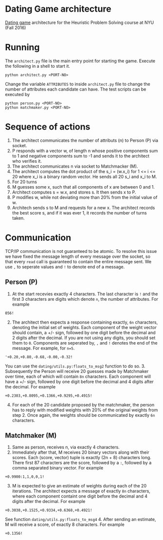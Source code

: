 # Dating Game architecture
[Dating game](http://cs.nyu.edu/courses/fall16/CSCI-GA.2965-001/dating.html) architecture for the Heuristic Problem Solving course at NYU (Fall 2016)

# Running
The `architect.py` file is the main entry point for starting the game. Execute the following in a shell to start it.
```shell
python architect.py <PORT-NO>
```
Change the variable `ATTRIBUTES` to inside `architect.py` file to change the number of attributes each candidate can have.
The test scripts can be executed by
```shell
python person.py <PORT-NO>
python matchmaker.py <PORT-NO>
```

# Sequence of actions
1. The architect communicates the number of attributs (n) to Person (P) via socket.
2. P responds with a vector w, of length n whose positive components sum to 1 and negative components sum to -1 and sends it to
the architect who verifies it.
3. The architect communicates n via socket to Matchmacker (M).
4. The architect computes the dot product of the s_i = (w.x_i) for 1 <= i <= 20 where x_i is a binary random vector.
He sends all 20 s_i and x_i to M.
5. For 20 turns
  1. M guesses some x, such that all components of x are between 0 and 1.
  2. Architect computes s = w.x, and stores s. It then sends x to P.
  3. P modifies w, while not deviating more than 20% from the initial value of w.
  4. Architech sends s to M and requests for  a new x.
The architect records the best score s, and if it was ever 1, it records the number of turns taken.


# Communication
TCP/IP communication is not guaranteed to be atomic. To resolve this issue we have fixed the message length of every message
over the socket, so that every `read` call is guaranteed to contain the entire message sent. We use `,` to seperate values
and `!` to denote end of a message.

## Person (P)
1. At the start recevies exactly 4 characters. The last character is `!` and the first 3 characters are digits which denote
`n`, the number of attributes.  For example

  ```
  056!
  ```

2. The architect then expects a response containing exactly, `6n` characters, denoting the initial set of weights. Each
component of the weight vector should contain, a +/- sign, followed by one digit before the decimal and 2 digits after 
the decimal. If you are not using any digits, you should set them to `0`. Components are seperated by, `,` and `!` denotes
the end of the message. For example, for `n=5`.
  ```
  '+0.20,+0.80,-0.68,-0.00,-0.32!
  ```
You can use the `dating/utils.py:floats_to_msg2` function to do so.
3. Subsequently the Person will receive 20 guesses made by Matchmaker over time, each of which will contain `8n` characters.
Each component will have a +/- sign, followed by one digit before the decimal and 4 digits after the decimal. For example

  ```
  +0.2303,+0.8095,+0.1366,+0.9295,+0.4915!
  ```
4. For each of the 20 candidate proposed by the matchmaker, the person has to reply with modified weights with 20% of the
original weights from step 2. Once again, the weights should be communicated by exactly `6n` characters.

## Matchmaker (M)
1. Same as person, receives n, via exactly 4 characters.
2. Immediately after that, M receives 20 binary vectors along with their scores. Each (score, vector) tuple is exactly
(2n + 8) characters long. There first 87 characters are the score, followed by a `:`, followed by a comma separated binary vector. For example

  ```
  +0.9900:1,1,0,0,1!
  ```
3. M is expected to give an estimate of weights during each of the 20 iterations. The architect expects a message of exactly
`8n` characters, where each component containt one digit before the decimal and 4 digits after the decimal. For example
  ```
  +0.3038,+0.1525,+0.9334,+0.6368,+0.4921!
  ```
  See function `dating/utils.py:floats_to_msg4`
4. After sending an estimate, M will receive a score, of exactly 8 characters. For example
  ```
  +0.1356!
  ```
